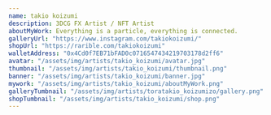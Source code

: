 ```yaml
---
name: takio koizumi
description: 3DCG FX Artist / NFT Artist
aboutMyWork: Everything is a particle, everything is connected.
galleryUrl: "https://www.instagram.com/takiokoizumi/"
shopUrl: "https://rarible.com/takiokoizumi"
walletAddress: "0x4Cd0f7EB71bFAD0c0716547434219703178d2ff6"
avatar: "/assets/img/artists/takio_koizumi/avatar.jpg"
thumbnail: "/assets/img/artists/takio_koizumi/thumbnail.png"
banner: "/assets/img/artists/takio_koizumi/banner.jpg"
mywork: "/assets/img/artists/takio_koizumi/aboutMyWork.png"
galleryTumbnail: "/assets/img/artists/toratakio_koizumizo/gallery.png"
shopTumbnail: "/assets/img/artists/takio_koizumi/shop.png"
---
```

